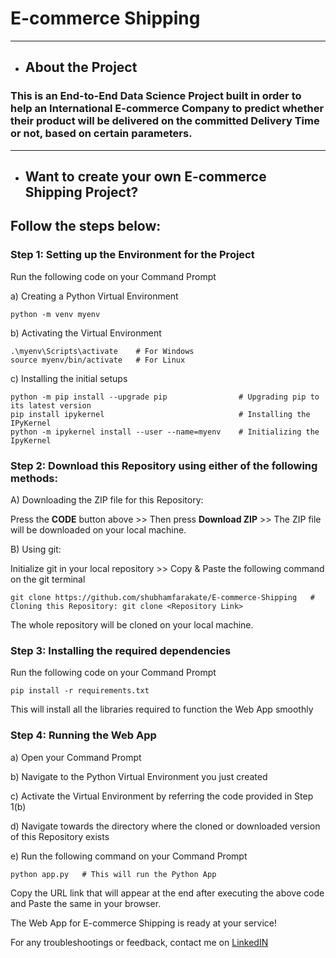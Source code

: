 # E-commerce Shipping
---

* ## About the Project

### This is an End-to-End Data Science Project built in order to help an International E-commerce Company to predict  whether their product will be delivered on the committed Delivery Time or not, based on certain parameters.


---

* ## Want to create your own E-commerce Shipping Project?
## Follow the steps below:

### Step 1: Setting up the Environment for the Project

Run the following code on your Command Prompt

a) Creating a Python Virtual Environment
```
python -m venv myenv
```
b) Activating the Virtual Environment
```
.\myenv\Scripts\activate    # For Windows
source myenv/bin/activate   # For Linux
```
c) Installing the initial setups
```
python -m pip install --upgrade pip                # Upgrading pip to its latest version
pip install ipykernel                              # Installing the IPyKernel
python -m ipykernel install --user --name=myenv    # Initializing the IpyKernel
```

### Step 2: Download this Repository using either of the following methods:

A) Downloading the ZIP file for this Repository:

Press the **CODE** button above >> Then press **Download ZIP** >> The ZIP file will be downloaded on your local machine.

B) Using git:

Initialize git in your local repository >> Copy & Paste the following command on the git terminal

```
git clone https://github.com/shubhamfarakate/E-commerce-Shipping   # Cloning this Repository: git clone <Repository Link>
```

The whole repository will be cloned on your local machine.

### Step 3: Installing the required dependencies

Run the following code on your Command Prompt
```
pip install -r requirements.txt
```
This will install all the libraries required to function the Web App smoothly

### Step 4: Running the Web App

a) Open your Command Prompt

b) Navigate to the Python Virtual Environment you just created

c) Activate the Virtual Environment by referring the code provided in Step 1(b)

d) Navigate towards the directory where the cloned or downloaded version of this Repository exists

e) Run the following command on your Command Prompt

```
python app.py   # This will run the Python App
```
Copy the URL link that will appear at the end after executing the above code and Paste the same in your browser.

The Web App for E-commerce Shipping is ready at your service!

For any troubleshootings or feedback, contact me on [LinkedIN](https://www.linkedin.com/in/shubham-farakate-087b471a4/)
